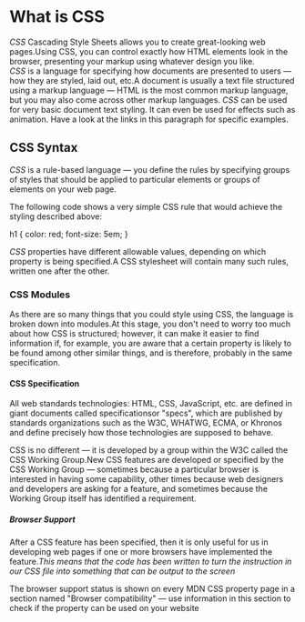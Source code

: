 
# **What is CSS**

 *CSS* Cascading Style Sheets allows you to create great-looking web pages.Using CSS, you can control exactly how HTML elements look in the browser, presenting your markup using whatever design you like.  
 *CSS* is a language for specifying how documents are presented to users — how they are styled, laid out, etc.A document is usually a text file structured using a markup language — HTML is the most common markup language, but you may also come across other markup languages.
 *CSS* can be used for very basic document text styling. It can even be used for effects such as animation. Have a look at the links in this paragraph for specific examples.  

## **CSS Syntax**

*CSS* is a rule-based language — you define the rules by specifying groups of styles that should be applied to particular elements or groups of elements on your web page.

The following code shows a very simple CSS rule that would achieve the styling described above:

h1 {
    color: red;
    font-size: 5em;
}

*CSS*  properties have different allowable values, depending on which property is being specified.A CSS stylesheet will contain many such rules, written one after the other.

### **CSS Modules**

As there are so many things that you could style using CSS, the language is broken down into modules.At this stage, you don't need to worry too much about how CSS is structured; however, it can make it easier to find information if, for example, you are aware that a certain property is likely to be found among other similar things, and is therefore, probably in the same specification.

#### **CSS Specification**

All web standards technologies: HTML, CSS, JavaScript, etc. are defined in giant documents called specificationsor "specs", which are published by standards organizations such as the W3C, WHATWG, ECMA, or Khronos and define precisely how those technologies are supposed to behave.

CSS is no different — it is developed by a group within the W3C called the CSS Working Group.New CSS features are developed or specified by the CSS Working Group — sometimes because a particular browser is interested in having some capability, other times because web designers and developers are asking for a feature, and sometimes because the Working Group itself has identified a requirement.

##### **Browser Support**

After a CSS feature has been specified, then it is only useful for us in developing web pages if one or more browsers have implemented the feature.*This means that the code has been written to turn the instruction in our CSS file into something that can be output to the screen*

The browser support status is shown on every MDN CSS property page in a section named "Browser compatibility" — use information in this section to check if the property can be used on your website
